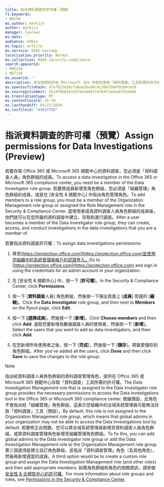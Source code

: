 ```yaml
---
title: 指派資料調查的許可權（預覽）
f1.keywords:
- NOCSH
ms.author: markjjo
author: markjjo
manager: laurawi
ms.date: ''
audience: Admin
ms.topic: article
ms.service: O365-seccomp
localization_priority: Normal
ms.collection: M365-security-compliance
search.appverid:
- MOE150
- MET150
ms.assetid: ''
description: 本文說明如何在 Microsoft 365 中設定使用「資料調查」工具所需的許可權。
ms.openlocfilehash: 47a7923d38cfa0ea3bad6c4c266f580f8104c429
ms.sourcegitcommit: 2614f8b81b332f8dab461f4f64f3adaa6703e0d6
ms.translationtype: MT
ms.contentlocale: zh-TW
ms.lasthandoff: 04/21/2020
ms.locfileid: "43637755"
---
```

# <a name="assign-permissions-for-data-investigations-preview"></a><span data-ttu-id="931be-103">指派資料調查的許可權（預覽）</span><span class="sxs-lookup"><span data-stu-id="931be-103">Assign permissions for Data Investigations (Preview)</span></span>

<span data-ttu-id="931be-104">若要存取 Office 365 或 Microsoft 365 規範中心的資料調查，您必須是「資料調查人員」角色群組的成員。</span><span class="sxs-lookup"><span data-stu-id="931be-104">To access a data investigation in the Office 365 or Microsoft 365 compliance center, you need be a member of the Data Investigator role group.</span></span> <span data-ttu-id="931be-105">若要將成員新增至角色群組，您必須是「組織管理」角色群組的成員，或是在 [安全性 & 規範中心] 中指派角色管理角色。</span><span class="sxs-lookup"><span data-stu-id="931be-105">To add members to a role group, you must be a member of the Organization Management role group or assigned the Role Management role in the Security & Compliance Center.</span></span> <span data-ttu-id="931be-106">當使用者成為資料調查人員角色群組的成員後，他們就可以在您所屬的資料調查中建立、存取和進行調查。</span><span class="sxs-lookup"><span data-stu-id="931be-106">After a user becomes a member of the Data Investigator role group, they can create, access, and conduct investigations in the data investigations that you are a member of.</span></span>

<span data-ttu-id="931be-107">若要指派資料調查許可權：</span><span class="sxs-lookup"><span data-stu-id="931be-107">To assign data investigations permissions:</span></span>

1. <span data-ttu-id="931be-108">移至[https://protection.office.com](https://protection.office.com)並使用您組織中的系統管理員帳戶的認證登入。</span><span class="sxs-lookup"><span data-stu-id="931be-108">Go to [https://protection.office.com](https://protection.office.com) and sign in using the credentials for an admin account in your organization.</span></span>

2. <span data-ttu-id="931be-109">在 [安全性 & 規範中心] 中，按一下 [**許可權**]。</span><span class="sxs-lookup"><span data-stu-id="931be-109">In the Security & Compliance Center, click **Permissions**.</span></span>

3. <span data-ttu-id="931be-110">按一下 [**資料調查**人員] 角色群組，然後按一下彈出頁面上 [**成員**] 旁邊的 [**編輯**]。</span><span class="sxs-lookup"><span data-stu-id="931be-110">Click the **Data Investigator** role group, and then next to **Members** on the flyout page, click **Edit**.</span></span>

4. <span data-ttu-id="931be-111">按一下 **[選擇成員**]，然後按一下 [**新增**]。</span><span class="sxs-lookup"><span data-stu-id="931be-111">Click **Choose members** and then click **Add**.</span></span> <span data-ttu-id="931be-112">選取您要新增為數據調查人員的使用者，然後按一下 [**新增**]。</span><span class="sxs-lookup"><span data-stu-id="931be-112">Select the users that you want to add as data investigators, and then click **Add**.</span></span>

5. <span data-ttu-id="931be-113">在您新增所有使用者之後，按一下 [**完成**]，然後按一下 [**儲存**]，將變更儲存到角色群組。</span><span class="sxs-lookup"><span data-stu-id="931be-113">After you've added all the users, click **Done** and then click **Save** to save the changes to the role group.</span></span>

> [!NOTE]
> <span data-ttu-id="931be-114">指派給資料調查人員角色群組的資料調查管理角色，提供在 Office 365 或 Microsoft 365 規範中心存取「資料調查」工具所需的許可權。</span><span class="sxs-lookup"><span data-stu-id="931be-114">The Data Investigation Management role that is assigned to the Data Investigator role group provides the necessary permissions to access the Data Investigations tool in the Office 365 or Microsoft 365 compliance center.</span></span> <span data-ttu-id="931be-115">根據預設，此角色不會指派給「組織管理」角色群組，這表示您組織中的全域系統管理員可能無法存取「資料調查」工具（預設）。</span><span class="sxs-lookup"><span data-stu-id="931be-115">By default, this role is not assigned to the Organization Management role group, which means that global admins in your organization may not be able to access the Data Investigations tool by default.</span></span> <span data-ttu-id="931be-116">若要修正此問題，您可以將全域系統管理員新增至資料調查人員角色群組，或將資料調查管理角色新增至組織管理角色群組。</span><span class="sxs-lookup"><span data-stu-id="931be-116">To fix this, you can add global admins to the Data Investigator role group or add the Data Investigation Management role to the Organization Management role group.</span></span> <span data-ttu-id="931be-117">第三個選項是建立自訂角色群組，並指派「資料調查管理」角色（及其他角色），然後再新增適當的成員。</span><span class="sxs-lookup"><span data-stu-id="931be-117">A third option would be to create a custom role group and assign the Data Investigation Management role (and other roles) and then add appropriate members.</span></span> <span data-ttu-id="931be-118">如需角色群組和角色的相關資訊，請參閱[安全性 & 合規性中心的許可權](https://docs.microsoft.com/microsoft-365/security/office-365-security/permissions-in-the-security-and-compliance-center)。</span><span class="sxs-lookup"><span data-stu-id="931be-118">For more information about role groups and roles, see [Permissions in the Security & Compliance Center](https://docs.microsoft.com/microsoft-365/security/office-365-security/permissions-in-the-security-and-compliance-center).</span></span>
